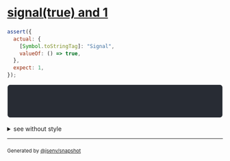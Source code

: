 # [signal(true) and 1](../../wrapped_value.test.js#L186)

```js
assert({
  actual: {
    [Symbol.toStringTag]: "Signal",
    valueOf: () => true,
  },
  expect: 1,
});
```

![img](throw.svg)

<details>
  <summary>see without style</summary>

```console
AssertionError: actual and expect are different

actual: Signal(true)
expect: 1
```

</details>


---

<sub>
  Generated by <a href="https://github.com/jsenv/core/tree/main/packages/tooling/snapshot">@jsenv/snapshot</a>
</sub>
